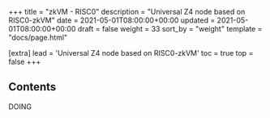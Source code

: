 +++
title = "zkVM - RISC0"
description = "Universal Z4 node based on RISC0-zkVM"
date = 2021-05-01T08:00:00+00:00
updated = 2021-05-01T08:00:00+00:00
draft = false
weight = 33
sort_by = "weight"
template = "docs/page.html"

[extra]
lead = 'Universal Z4 node based on RISC0-zkVM'
toc = true
top = false
+++

## Contents
DOING
